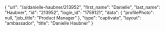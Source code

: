 {
    "url": "\/a\/danielle-haubner\/213952",
    "first_name": "Danielle",
    "last_name": "Haubner",
    "id": "213952",
    "login_id": "1759121",
    "data": {
        "profilePhoto": null,
        "job_title": "Product Manager"
    },
    "type": "captivate",
    "layout": "ambassador",
    "title": "Danielle Haubner"
}